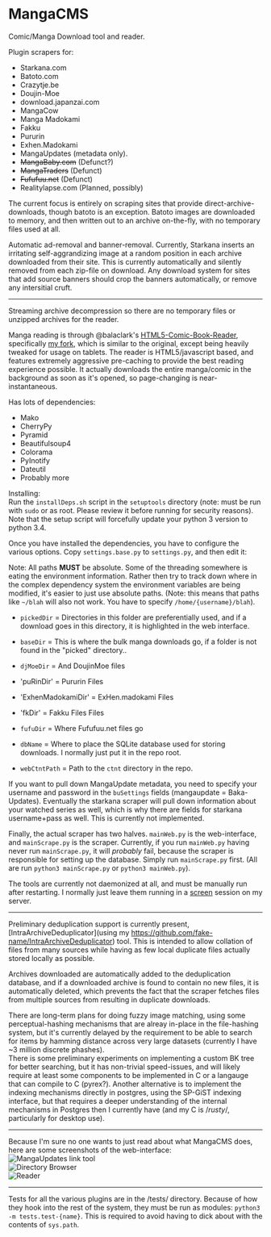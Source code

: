 MangaCMS
========

Comic/Manga Download tool and reader.

Plugin scrapers for:


 - Starkana.com
 - Batoto.com
 - Crazytje.be
 - Doujin-Moe
 - download.japanzai.com
 - MangaCow
 - Manga Madokami
 - Fakku
 - Pururin
 - Exhen.Madokami
 - MangaUpdates (metadata only).
 - ~~MangaBaby.com~~ (Defunct?)
 - ~~MangaTraders~~ (Defunct)
 - ~~Fufufuu.net~~ (Defunct)
 - Realitylapse.com (Planned, possibly)

The current focus is entirely on scraping sites that provide direct-archive-downloads, though batoto is an exception. Batoto images are downloaded to memory, and then written out to an archive on-the-fly, with no temporary files used at all.

Automatic ad-removal and banner-removal. Currently, Starkana inserts an irritating self-aggrandizing image at a random position in each archive downloaded from their site. This is currently automatically and silently removed from each zip-file on download.
Any download system for sites that add source banners should crop the banners automatically, or remove any intersitial cruft.

---

Streaming archive decompression so there are no temporary files or unzipped archives for the reader.

Manga reading is through @balaclark's [HTML5-Comic-Book-Reader](https://github.com/balaclark/HTML5-Comic-Book-Reader), specifically [my fork](https://github.com/fake-name/HTML5-Comic-Book-Reader), which is similar to the original, except being heavily tweaked for usage on tablets.
The reader is HTML5/javascript based, and features extremely aggressive pre-caching to provide the best reading experience possible. It actually downloads the entire manga/comic in the background as soon as it's opened, so page-changing is near-instantaneous.

Has lots of dependencies:

 - Mako
 - CherryPy
 - Pyramid
 - Beautifulsoup4
 - Colorama
 - PyInotify
 - Dateutil
 - Probably more

Installing:  
Run the `installDeps.sh` script in the `setuptools` directory (note: must be run with `sudo` or as root. Please review it before running for security reasons). 
Note that the setup script will forcefully update your python 3 version to python 3.4.

Once you have installed the dependencies, you have to configure the various options. Copy `settings.base.py` to `settings.py`, and then edit it:  

Note: All paths **MUST** be absolute. Some of the threading somewhere is eating the environment information. Rather then try to track down where in the complex dependency system the environment variables are being modified, it's easier to just use absolute paths.
(Note: this means that paths like `~/blah` will also not work. You have to specify `/home/{username}/blah`).

 - `pickedDir`         = Directories in this folder are preferentially used, and if a download goes in this directory, it is highlighted in the web interface.
 - `baseDir`           = This is where the bulk manga downloads go, if a folder is not found in the "picked" directory..

 - `djMoeDir`          = And DoujinMoe files
 - 'puRinDir'          = Pururin Files
 - 'ExhenMadokamiDir'  = ExHen.madokami Files
 - 'fkDir'             = Fakku Files Files
 - `fufuDir`           = Where Fufufuu.net files go

 - `dbName`      = Where to place the SQLite database used for storing downloads. I normally just put it in the repo root.
 - `webCtntPath` = Path to the `ctnt` directory in the repo. 


If you want to pull down MangaUpdate metadata, you need to specify your username and password in the `buSettings` fields (mangaupdate = Baka-Updates).
Eventually the starkana scraper will pull down information about your watched series as well, which is why there are fields for starkana username+pass as well. This is currently not implemented.

Finally, the actual scraper has two halves. `mainWeb.py` is the web-interface, and `mainScrape.py` is the scraper. 
Currently, if you run `mainWeb.py` having never run `mainScrape.py`, it will *probably* fail, because the scraper is responsible for setting up the database. Simply run `mainScrape.py` first. (All are run `python3 mainScrape.py` or `python3 mainWeb.py`).

The tools are currently not daemonized at all, and must be manually run after restarting. I normally just leave them running in a [screen](http://www.gnu.org/software/screen/) session on my server. 

---

Preliminary deduplication support is currently present, [IntraArchiveDeduplicator](using my https://github.com/fake-name/IntraArchiveDeduplicator) tool. This is intended to allow collation of files from many sources while having as few local duplicate files actually stored locally as possible.

Archives downloaded are automatically added to the deduplication database, and if a downloaded archive is found to contain no new files, it is automatically deleted, which prevents the fact that the scraper fetches files from multiple sources from resulting in duplicate downloads.

There are long-term plans for doing fuzzy image matching, using some perceptual-hashing mechanisms that are alreay in-place in the file-hashing system, but it's currently delayed by the requirement to be able to search for items by hamming distance across very large datasets (currently I have ~3 million discrete phashes).  
There is some preliminary experiments on implementing a custom BK tree for better searching, but it has non-trivial speed-issues, and will likely require at least some components to be implemented in C or a langauge that can compile to C (pyrex?).
Another alternative is to implement the indexing mechanisms directly in postgres, using the SP-GiST indexing interface, but that requires a deeper understanding of the internal mechanisms in Postgres then I currently have (and my C is /*rusty*/, particularly for desktop use).

---


Because I'm sure no one wants to just read about what MangaCMS does, here are some screenshots of the web-interface:  
![MangaUpdates link tool](http://fake-name.github.io/MangaCMS/img/Stuff%201.png)  
![Directory Browser](http://fake-name.github.io/MangaCMS/img/Stuff%202.png)  
![Reader](http://fake-name.github.io/MangaCMS/img/Stuff%203.png)  


---

Tests for all the various plugins are in the /tests/ directory. Because of how they hook into the rest of the system, they must be run as modules: `python3 -m tests.test-{name}`. This is required to avoid having to dick about with the contents of `sys.path`.